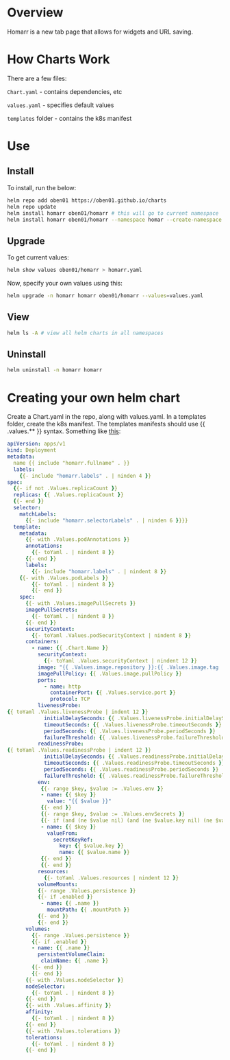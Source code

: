# Overview

Homarr is a new tab page that allows for widgets and URL saving.

# How Charts Work

There are a few files:

`Chart.yaml` - contains dependencies, etc

`values.yaml` - specifies default values

`templates` folder - contains the k8s manifest

# Use

## Install

To install, run the below:

```sh
helm repo add oben01 https://oben01.github.io/charts
helm repo update
helm install homarr oben01/homarr # this will go to current namespace
helm install homarr oben01/homarr --namespace homar --create-namespace
```

## Upgrade

To get current values:

```sh
helm show values oben01/homarr > homarr.yaml
```

Now, specify your own values using this:

```sh
helm upgrade -n homarr homarr oben01/homarr --values=values.yaml
```

## View

```sh
helm ls -A # view all helm charts in all namespaces
```

## Uninstall

```sh
helm uninstall -n homarr homarr
```

# Creating your own helm chart

Create a Chart.yaml in the repo, along with values.yaml. In a templates folder, create the k8s manifest. The templates manifests should use {{ .values.** }} syntax. Something like [this](https://github.com/oben01/charts/blob/main/charts/homarr/templates/homarr-dc.yaml):

```yaml
apiVersion: apps/v1
kind: Deployment
metadata:
  name {{ include "homarr.fullname" . }}
  labels:
    {{- include "homarr.labels" . | ninden 4 }}
spec:
  {{- if not .Values.replicaCount }}
  replicas: {{ .Values.replicaCount }}
  {{- end }}
  selector:
    matchLabels:
      {{- include "homarr.selectorLabels" . | ninden 6 }}}}
  template:
    metadata:
      {{- with .Values.podAnnotations }}
      annotations:
        {{- toYaml . | nindent 8 }}
      {{- end }}
      labels:
        {{- include "homarr.labels" . | nindent 8 }}
    {{- with .Values.podLabels }}
        {{- toYaml . | nindent 8 }}
        {{- end }}
    spec:
      {{- with .Values.imagePullSecrets }}
      imagePullSecrets:
        {{- toYaml . | nindent 8 }}
      {{- end }}
      securityContext:
        {{- toYaml .Values.podSecurityContext | nindent 8 }}
      containers:
        - name: {{ .Chart.Name }}
          securityContext:
            {{- toYaml .Values.securityContext | nindent 12 }}
          image: "{{ .Values.image.repository }}:{{ .Values.image.tag | default .Chart.AppVersion }}"
          imagePullPolicy: {{ .Values.image.pullPolicy }}
          ports:
            - name: http
              containerPort: {{ .Values.service.port }}
              protocol: TCP
          livenessProbe:
{{ toYaml .Values.livenessProbe | indent 12 }}
            initialDelaySeconds: {{ .Values.livenessProbe.initialDelaySeconds }}
            timeoutSeconds: {{ .Values.livenessProbe.timeoutSeconds }}
            periodSeconds: {{ .Values.livenessProbe.periodSeconds }}
            failureThreshold: {{ .Values.livenessProbe.failureThreshold }}
          readinessProbe:
{{ toYaml .Values.readinessProbe | indent 12 }}
            initialDelaySeconds: {{ .Values.readinessProbe.initialDelaySeconds }}
            timeoutSeconds: {{ .Values.readinessProbe.timeoutSeconds }}
            periodSeconds: {{ .Values.readinessProbe.periodSeconds }}
            failureThreshold: {{ .Values.readinessProbe.failureThreshold }}
          env:
           {{- range $key, $value := .Values.env }}
           - name: {{ $key }}
             value: "{{ $value }}"
           {{- end }}
           {{- range $key, $value := .Values.envSecrets }}
           {{- if (and (ne $value nil) (and (ne $value.key nil) (ne $value.name nil))) }}
           - name: {{ $key }}
             valueFrom:
               secretKeyRef:
                 key: {{ $value.key }}
                 name: {{ $value.name }}
           {{- end }}
           {{- end }}
          resources:
            {{- toYaml .Values.resources | nindent 12 }}
          volumeMounts:
          {{- range .Values.persistence }}
          {{- if .enabled }}
           - name: {{ .name }}
             mountPath: {{ .mountPath }}
          {{- end }}
          {{- end }}
      volumes:
        {{- range .Values.persistence }}
        {{- if .enabled }}
        - name: {{ .name }}
          persistentVolumeClaim:
           claimName: {{ .name }}
        {{- end }}
        {{- end }}
      {{- with .Values.nodeSelector }}
      nodeSelector:
        {{- toYaml . | nindent 8 }}
      {{- end }}
      {{- with .Values.affinity }}
      affinity:
        {{- toYaml . | nindent 8 }}
      {{- end }}
      {{- with .Values.tolerations }}
      tolerations:
        {{- toYaml . | nindent 8 }}
      {{- end }}
```
